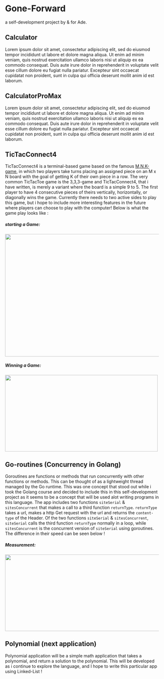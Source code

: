 # Gone-Forward
a self-development project by & for Ade.

## Calculator
Lorem ipsum dolor sit amet, consectetur adipiscing elit, sed do eiusmod tempor incididunt ut labore et dolore magna aliqua. Ut enim ad minim veniam, quis nostrud exercitation ullamco laboris nisi ut aliquip ex ea commodo consequat. Duis aute irure dolor in reprehenderit in voluptate velit esse cillum dolore eu fugiat nulla pariatur. Excepteur sint occaecat cupidatat non proident, sunt in culpa qui officia deserunt mollit anim id est laborum.

## CalculatorProMax
Lorem ipsum dolor sit amet, consectetur adipiscing elit, sed do eiusmod tempor incididunt ut labore et dolore magna aliqua. Ut enim ad minim veniam, quis nostrud exercitation ullamco laboris nisi ut aliquip ex ea commodo consequat. Duis aute irure dolor in reprehenderit in voluptate velit esse cillum dolore eu fugiat nulla pariatur. Excepteur sint occaecat cupidatat non proident, sunt in culpa qui officia deserunt mollit anim id est laborum.

## TicTacConnect4
TicTacConnect4 is a terminal-based game based on the famous [M,N,K-game](https://en.wikipedia.org/wiki/M,n,k-game), in which two players take turns placing an assigned piece on an M x N board with the goal of getting K of their own piece in a row. The very common TicTacToe game is the 3,3,3-game and TicTacConnect4, that i have written, is merely a variant where the board is a simple 9 to 5. The first player to have 4 consecutive pieces of theirs vertically, horizontally, or diagonally wins the game. Currently there needs to two active sides to play this game, but i hope to include more interesting features in the future where players can choose to play with the computer! Below is what the game play looks like :

##### starting a Game:
<img src="https://user-images.githubusercontent.com/39970726/217633331-8d109054-baff-4f23-9e39-f60a4d652bd4.jpg" width="700" height="400">

##### Winning a Game:
<img src="https://user-images.githubusercontent.com/39970726/217635227-725ee2a0-ef91-4f0b-89f8-773bcae58bef.jpg" width="500" height="250">

## Go-routines (Concurrency in Golang)
Goroutines are functions or methods that run concurrently with other functions or methods. This can be thought of as a lightweight thread managed by the Go runtime. This was one concept that stood out while i took the Golang course and decided to include this in this self-development project as it seems to be a concept that will be used alot writing programs in this language. The app includes two functions `siteSerial` & `sitesConcurrent` that makes a call to a third function `returnType`. `returnType` takes a url, makes a http Get request with the url and returns the `content-type` of the Header. Of the two functions `siteSerial` & `sitesConcurrent`, `siteSerial` calls the third function `returnType` normally in a loop, while `sitesConcurrent` is the concurrent version of `siteSerial` using goroutines. The difference in their speed can be seen below !

##### Measurement:
<img src="https://user-images.githubusercontent.com/39970726/217636767-3c5264a3-6d1a-4149-907d-63314146b863.jpg" width="800" height="250">

## Polynomial (next application)
Polynomial application will be a simple math application that takes a polynomial, and return a solution to the polynomial. This will be developed as i continue to explore the language, and I hope to write this particular app using Linked-List !
